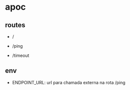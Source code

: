 # apoc

## routes
- /

- /ping

- /timeout

## env
- ENDPOINT_URL: url para chamada externa na rota /ping
